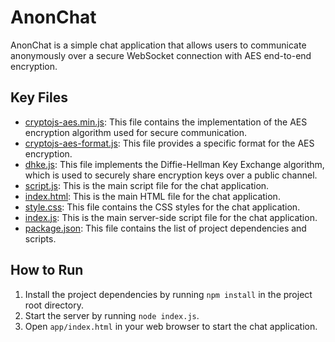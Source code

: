 # AnonChat

AnonChat is a simple chat application that allows users to communicate anonymously over a secure WebSocket connection with AES end-to-end encryption.

## Key Files

- [cryptojs-aes.min.js](app/cryptojs-aes.min.js): This file contains the implementation of the AES encryption algorithm used for secure communication.
- [cryptojs-aes-format.js](app/cryptojs-aes-format.js): This file provides a specific format for the AES encryption.
- [dhke.js](app/dhke.js): This file implements the Diffie-Hellman Key Exchange algorithm, which is used to securely share encryption keys over a public channel.
- [script.js](app/script.js): This is the main script file for the chat application.
- [index.html](app/index.html): This is the main HTML file for the chat application.
- [style.css](app/style.css): This file contains the CSS styles for the chat application.
- [index.js](index.js): This is the main server-side script file for the chat application.
- [package.json](package.json): This file contains the list of project dependencies and scripts.

## How to Run

1. Install the project dependencies by running `npm install` in the project root directory.
2. Start the server by running `node index.js`.
3. Open `app/index.html` in your web browser to start the chat application.
